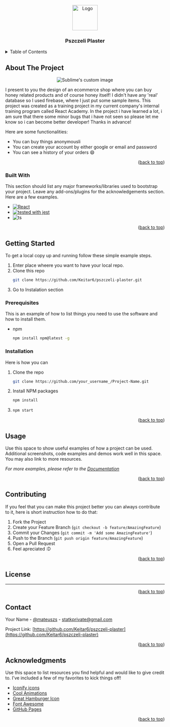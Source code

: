 <!-- PROJECT LOGO -->
<br />
<div align="center">
  <a href ='https://www.pszczeli-plaster.statkiewiczmateusz.pl/'>
    <img src="https://api.iconify.design/noto/honeybee.svg" alt="Logo" width="80" height="80">
  </a>
  <h3 align="center">Pszczeli Plaster</h3>
</div>

<!-- TABLE OF CONTENTS -->
<details>
  <summary>Table of Contents</summary>
  <ol>
    <li>
      <a href="#about-the-project">About The Project</a>
      <ul>
        <li><a href="#built-with">Built With</a></li>
      </ul>
    </li>
    <li>
      <a href="#getting-started">Getting Started</a>
      <ul>
        <li><a href="#prerequisites">Prerequisites</a></li>
        <li><a href="#installation">Installation</a></li>
      </ul>
    </li>
    <li><a href="#usage">Usage</a></li>
    <li><a href="#contributing">Contributing</a></li>
    <li><a href="#license">License</a></li>
    <li><a href="#contact">Contact</a></li>
    <li><a href="#acknowledgments">Acknowledgments</a></li>
  </ol>
</details>



<!-- ABOUT THE PROJECT -->
## About The Project

<p align="center">
  <img src="https://i.postimg.cc/VNmjDtzg/Pszczeli-HP.png" alt="Sublime's custom image"/>
</p>

I present to you the design of an ecommerce shop where you can buy honey related products and of course honey itself! I didn't have any 'real' database so I used firebase, where I just put some sample items. This project was created as a training project in my current company's internal training program called React Academy. In the project i have learned a lot, i am sure that there some minor bugs that i have not seen so please let me know so i can become better developer! Thanks in advance!

Here are some functionalities:
* You can buy things anonymousli
* You can create your account by either google or email and password
* You can see a history of your orders :smile:

<p align="right">(<a href="#readme-top">back to top</a>)</p>

### Built With

This section should list any major frameworks/libraries used to bootstrap your project. Leave any add-ons/plugins for the acknowledgements section. Here are a few examples.

* [![React][React.js]][React-url]
* [![tested with jest](https://img.shields.io/badge/tested_with-jest-99424f.svg?logo=jest)](https://github.com/facebook/jest)
* ![ts](https://badgen.net/badge/-/TypeScript?icon=typescript&label&labelColor=blue&color=555555)
<p align="right">(<a href="#readme-top">back to top</a>)</p>

<!-- GETTING STARTED -->
## Getting Started

To get a local copy up and running follow these simple example steps.

1. Enter place wheere you want to have your local repo.
2. Clone this repo 
     ```sh
     git clone https://github.com/Keitar6/pszczeli-plaster.git
     ```
3. Go to Instalation section

### Prerequisites

This is an example of how to list things you need to use the software and how to install them.
* npm
  ```sh
  npm install npm@latest -g
  ```

### Installation

Here is how you can

1. Clone the repo
   ```sh
   git clone https://github.com/your_username_/Project-Name.git
   ```
2. Install NPM packages
   ```sh
   npm install
   ```
3. ```sh
   npm start
   ```

<p align="right">(<a href="#readme-top">back to top</a>)</p>


<!-- USAGE EXAMPLES -->
## Usage

Use this space to show useful examples of how a project can be used. Additional screenshots, code examples and demos work well in this space. You may also link to more resources.

_For more examples, please refer to the [Documentation](https://example.com)_

<p align="right">(<a href="#readme-top">back to top</a>)</p>


<!-- CONTRIBUTING -->
## Contributing

If you feel that you can make this project better you can always contribute to it, here is short instruction how to do that:

1. Fork the Project
2. Create your Feature Branch (`git checkout -b feature/AmazingFeature`)
3. Commit your Changes (`git commit -m 'Add some AmazingFeature'`)
4. Push to the Branch (`git push origin feature/AmazingFeature`)
5. Open a Pull Request
6. Feel apreciated :D

<p align="right">(<a href="#readme-top">back to top</a>)</p>



<!-- LICENSE -->
## License

--------------------------------------------------------------------------------------------------------------------------------------------------------------------
<p align="right">(<a href="#readme-top">back to top</a>)</p>



<!-- CONTACT -->
## Contact

Your Name - [@mateuszs](https://www.linkedin.com/in/mateuszs-statkiewicz) - statkprivate@gmail.com

Project Link: [https://github.com/Keitar6/pszczeli-plaster](https://github.com/Keitar6/pszczeli-plaster)

<p align="right">(<a href="#readme-top">back to top</a>)</p>



<!-- ACKNOWLEDGMENTS -->
## Acknowledgments

Use this space to list resources you find helpful and would like to give credit to. I've included a few of my favorites to kick things off!

* [Iconify icons](https://iconify.design)
* [Cool Animations](https://www.framer.com/)
* [Great Hamburger Icon](https://github.com/luukdv/hamburger-react)
* [Font Awesome](https://fontawesome.com)
* [GitHub Pages](https://pages.github.com)

<p align="right">(<a href="#readme-top">back to top</a>)</p>

<!-- MARKDOWN LINKS & IMAGES -->
<!-- https://www.markdownguide.org/basic-syntax/#reference-style-links -->
[contributors-shield]: https://img.shields.io/github/contributors/othneildrew/Best-README-Template.svg?style=for-the-badge
[contributors-url]: https://github.com/othneildrew/Best-README-Template/graphs/contributors
[forks-shield]: https://img.shields.io/github/forks/othneildrew/Best-README-Template.svg?style=for-the-badge
[forks-url]: https://github.com/othneildrew/Best-README-Template/network/members
[stars-shield]: https://img.shields.io/github/stars/othneildrew/Best-README-Template.svg?style=for-the-badge
[stars-url]: https://github.com/othneildrew/Best-README-Template/stargazers
[issues-shield]: https://img.shields.io/github/issues/othneildrew/Best-README-Template.svg?style=for-the-badge
[issues-url]: https://github.com/othneildrew/Best-README-Template/issues
[license-shield]: https://img.shields.io/github/license/othneildrew/Best-README-Template.svg?style=for-the-badge
[license-url]: https://github.com/othneildrew/Best-README-Template/blob/master/LICENSE.txt
[linkedin-shield]: https://img.shields.io/badge/-LinkedIn-black.svg?style=for-the-badge&logo=linkedin&colorB=555
[linkedin-url]: https://linkedin.com/in/othneildrew
[product-screenshot]: images/screenshot.png
[Next.js]: https://img.shields.io/badge/next.js-000000?style=for-the-badge&logo=nextdotjs&logoColor=white
[Next-url]: https://nextjs.org/
[React.js]: https://img.shields.io/badge/React-20232A?style=for-the-badge&logo=react&logoColor=61DAFB
[React-url]: https://reactjs.org/
[Vue.js]: https://img.shields.io/badge/Vue.js-35495E?style=for-the-badge&logo=vuedotjs&logoColor=4FC08D
[Vue-url]: https://vuejs.org/
[Angular.io]: https://img.shields.io/badge/Angular-DD0031?style=for-the-badge&logo=angular&logoColor=white
[Angular-url]: https://angular.io/
[Svelte.dev]: https://img.shields.io/badge/Svelte-4A4A55?style=for-the-badge&logo=svelte&logoColor=FF3E00
[Svelte-url]: https://svelte.dev/
[Laravel.com]: https://img.shields.io/badge/Laravel-FF2D20?style=for-the-badge&logo=laravel&logoColor=white
[Laravel-url]: https://laravel.com
[Bootstrap.com]: https://img.shields.io/badge/Bootstrap-563D7C?style=for-the-badge&logo=bootstrap&logoColor=white
[Bootstrap-url]: https://getbootstrap.com
[JQuery.com]: https://img.shields.io/badge/jQuery-0769AD?style=for-the-badge&logo=jquery&logoColor=white
[JQuery-url]: https://jquery.com 
